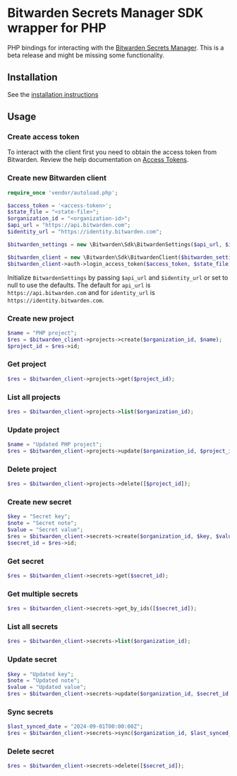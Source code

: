# Bitwarden Secrets Manager SDK wrapper for PHP

PHP bindings for interacting with the [Bitwarden Secrets Manager]. This is a beta release and might be missing some
functionality.

## Installation

See the [installation instructions](./INSTALL.md)

## Usage

### Create access token

To interact with the client first you need to obtain the access token from Bitwarden.
Review the help documentation on [Access Tokens].

### Create new Bitwarden client

```php
require_once 'vendor/autoload.php';

$access_token = '<access-token>';
$state_file = "<state-file>";
$organization_id = "<organization-id>";
$api_url = "https://api.bitwarden.com";
$identity_url = "https://identity.bitwarden.com";

$bitwarden_settings = new \Bitwarden\Sdk\BitwardenSettings($api_url, $identity_url);

$bitwarden_client = new \Bitwarden\Sdk\BitwardenClient($bitwarden_settings);
$bitwarden_client->auth->login_access_token($access_token, $state_file);
```

Initialize `BitwardenSettings` by passing `$api_url` and `$identity_url` or set to null to use the defaults.
The default for `api_url` is `https://api.bitwarden.com` and for `identity_url` is `https://identity.bitwarden.com`.

### Create new project

```php
$name = "PHP project";
$res = $bitwarden_client->projects->create($organization_id, $name);
$project_id = $res->id;
```

### Get project

```php
$res = $bitwarden_client->projects->get($project_id);
```

### List all projects

```php
$res = $bitwarden_client->projects->list($organization_id);
```

### Update project

```php
$name = "Updated PHP project";
$res = $bitwarden_client->projects->update($organization_id, $project_id, $name);
```

### Delete project

```php
$res = $bitwarden_client->projects->delete([$project_id]);
```

### Create new secret

```php
$key = "Secret key";
$note = "Secret note";
$value = "Secret value";
$res = $bitwarden_client->secrets->create($organization_id, $key, $value, $note, [$project_id]);
$secret_id = $res->id;
```

### Get secret

```php
$res = $bitwarden_client->secrets->get($secret_id);
```

### Get multiple secrets

```php
$res = $bitwarden_client->secrets->get_by_ids([$secret_id]);
```

### List all secrets

```php
$res = $bitwarden_client->secrets->list($organization_id);
```

### Update secret

```php
$key = "Updated key";
$note = "Updated note";
$value = "Updated value";
$res = $bitwarden_client->secrets->update($organization_id, $secret_id, $key, $value, $note, [$project_id]);
```

### Sync secrets

```php
$last_synced_date = "2024-09-01T00:00:00Z";
$res = $bitwarden_client->secrets->sync($organization_id, $last_synced_date);
```

### Delete secret

```php
$res = $bitwarden_client->secrets->delete([$secret_id]);
```

[Access Tokens]: https://bitwarden.com/help/access-tokens/

[Bitwarden Secrets Manager]: https://bitwarden.com/products/secrets-manager/
